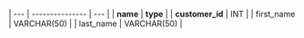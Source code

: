 | --- | --------------- | --- |
| **name** | **type** |
| **customer_id** | INT |
| first_name | VARCHAR(50) |
| last_name | VARCHAR(50) |
